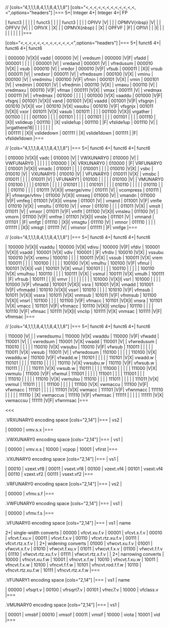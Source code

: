 // [cols="4,1,1,1,8,4,1,1,8,4,1,1,8"]
[cols="<,<,<,<,<,<,<,<,<,<,<,<,<",options="headers"]
|===
5+| Integer               4+| Integer               4+| FP

\| funct3 | | | |            | funct3 | | |             | funct3 | | |
\| OPIVV  |V| | |            | OPMVV{nbsp}  |V| |             | OPFVV  |V| |
\| OPIVX  | |X| |            | OPMVX{nbsp}  | |X|             | OPFVF  | |F|
\| OPIVI  | | |I|            |        | | |             |        | | |
|===

[cols="<,<,<,<,<,<,<,<,<,<,<,<,<",options="headers"]
|===
5+| funct6                  4+| funct6                 4+| funct6

\| 000000 |V|X|I| vadd       | 000000 |V| | vredsum     | 000000 |V|F| vfadd
\| 000001 | | | |            | 000001 |V| | vredand     | 000001 |V| | vfredusum
\| 000010 |V|X| | vsub       | 000010 |V| | vredor      | 000010 |V|F| vfsub
\| 000011 | |X|I| vrsub      | 000011 |V| | vredxor     | 000011 |V| | vfredosum
\| 000100 |V|X| | vminu      | 000100 |V| | vredminu    | 000100 |V|F| vfmin
\| 000101 |V|X| | vmin       | 000101 |V| | vredmin     | 000101 |V| | vfredmin
\| 000110 |V|X| | vmaxu      | 000110 |V| | vredmaxu    | 000110 |V|F| vfmax
\| 000111 |V|X| | vmax       | 000111 |V| | vredmax     | 000111 |V| | vfredmax
\| 001000 | | | |            | 001000 |V|X| vaaddu      | 001000 |V|F| vfsgnj
\| 001001 |V|X|I| vand       | 001001 |V|X| vaadd       | 001001 |V|F| vfsgnjn
\| 001010 |V|X|I| vor        | 001010 |V|X| vasubu      | 001010 |V|F| vfsgnjx
\| 001011 |V|X|I| vxor       | 001011 |V|X| vasub       | 001011 | | |
\| 001100 |V|X|I| vrgather   | 001100 | | |             | 001100 | | |
\| 001101 | | | |            | 001101 | | |             | 001101 | | |
\| 001110 | |X|I| vslideup   | 001110 | |X| vslide1up   | 001110 | |F| vfslide1up
\| 001110 |V| | |vrgatherei16|        | | |             |        | | |\
\| 001111 | |X|I| vslidedown | 001111 | |X| vslide1down | 001111 | |F| vfslide1down
|===

// [cols="4,1,1,1,8,4,1,1,8,4,1,1,8"]
|===
5+| funct6                  4+| funct6                 4+| funct6

\| 010000 |V|X|I| vadc       | 010000 |V| | VWXUNARY0   | 010000 |V| | VWFUNARY0
\|        | | | |            | 010000 | |X| VRXUNARY0   | 010000 | |F| VRFUNARY0
\| 010001 |V|X|I| vmadc      | 010001 | | |             | 010001 | | |
\| 010010 |V|X| | vsbc       | 010010 |V| | VXUNARY0    | 010010 |V| | VFUNARY0
\| 010011 |V|X| | vmsbc      | 010011 | | |             | 010011 |V| | VFUNARY1
\| 010100 | | | |            | 010100 |V| | VMUNARY0    | 010100 | | |
\| 010101 | | | |            | 010101 | | |             | 010101 | | |
\| 010110 | | | |            | 010110 | | |             | 010110 | | |
\| 010111 |V|X|I| vmerge/vmv | 010111 |V| | vcompress   | 010111 | |F| vfmerge/vfmv
\| 011000 |V|X|I| vmseq      | 011000 |V| | vmandn      | 011000 |V|F| vmfeq
\| 011001 |V|X|I| vmsne      | 011001 |V| | vmand       | 011001 |V|F| vmfle
\| 011010 |V|X| | vmsltu     | 011010 |V| | vmor        | 011010 | | |
\| 011011 |V|X| | vmslt      | 011011 |V| | vmxor       | 011011 |V|F| vmflt
\| 011100 |V|X|I| vmsleu     | 011100 |V| | vmorn       | 011100 |V|F| vmfne
\| 011101 |V|X|I| vmsle      | 011101 |V| | vmnand      | 011101 | |F| vmfgt
\| 011110 | |X|I| vmsgtu     | 011110 |V| | vmnor       | 011110 | | |
\| 011111 | |X|I| vmsgt      | 011111 |V| | vmxnor      | 011111 | |F| vmfge
|===

// [cols="4,1,1,1,8,4,1,1,8,4,1,1,8"]
|===
5+| funct6                  4+| funct6                 4+| funct6

\| 100000 |V|X|I| vsaddu     | 100000 |V|X| vdivu       | 100000 |V|F| vfdiv
\| 100001 |V|X|I| vsadd      | 100001 |V|X| vdiv        | 100001 | |F| vfrdiv
\| 100010 |V|X| | vssubu     | 100010 |V|X| vremu       | 100010 | | |
\| 100011 |V|X| | vssub      | 100011 |V|X| vrem        | 100011 | | |
\| 100100 | | | |            | 100100 |V|X| vmulhu      | 100100 |V|F| vfmul
\| 100101 |V|X|I| vsll       | 100101 |V|X| vmul        | 100101 | | |
\| 100110 | | | |            | 100110 |V|X| vmulhsu     | 100110 | | |
\| 100111 |V|X| | vsmul      | 100111 |V|X| vmulh       | 100111 | |F| vfrsub
\| 100111 | | |I| vmv<nr>r   |        | | |             |        | | |
\| 101000 |V|X|I| vsrl       | 101000 | | |             | 101000 |V|F| vfmadd
\| 101001 |V|X|I| vsra       | 101001 |V|X| vmadd       | 101001 |V|F| vfnmadd
\| 101010 |V|X|I| vssrl      | 101010 | | |             | 101010 |V|F| vfmsub
\| 101011 |V|X|I| vssra      | 101011 |V|X| vnmsub      | 101011 |V|F| vfnmsub
\| 101100 |V|X|I| vnsrl      | 101100 | | |             | 101100 |V|F| vfmacc
\| 101101 |V|X|I| vnsra      | 101101 |V|X| vmacc       | 101101 |V|F| vfnmacc
\| 101110 |V|X|I| vnclipu    | 101110 | | |             | 101110 |V|F| vfmsac
\| 101111 |V|X|I| vnclip     | 101111 |V|X| vnmsac      | 101111 |V|F| vfnmsac
|===

// [cols="4,1,1,1,8,4,1,1,8,4,1,1,8"]
|===
5+| funct6                  4+| funct6                 4+| funct6

\| 110000 |V| | | vwredsumu  | 110000 |V|X| vwaddu      | 110000 |V|F| vfwadd
\| 110001 |V| | | vwredsum   | 110001 |V|X| vwadd       | 110001 |V| | vfwredusum
\| 110010 | | | |            | 110010 |V|X| vwsubu      | 110010 |V|F| vfwsub
\| 110011 | | | |            | 110011 |V|X| vwsub       | 110011 |V| | vfwredosum
\| 110100 | | | |            | 110100 |V|X| vwaddu.w    | 110100 |V|F| vfwadd.w
\| 110101 | | | |            | 110101 |V|X| vwadd.w     | 110101 | | |
\| 110110 | | | |            | 110110 |V|X| vwsubu.w    | 110110 |V|F| vfwsub.w
\| 110111 | | | |            | 110111 |V|X| vwsub.w     | 110111 | | |
\| 111000 | | | |            | 111000 |V|X| vwmulu      | 111000 |V|F| vfwmul
\| 111001 | | | |            | 111001 | | |             | 111001 | | |\
\| 111010 | | | |            | 111010 |V|X| vwmulsu     | 111010 | | |
\| 111011 | | | |            | 111011 |V|X| vwmul       | 111011 | | |
\| 111100 | | | |            | 111100 |V|X| vwmaccu     | 111100 |V|F| vfwmacc
\| 111101 | | | |            | 111101 |V|X| vwmacc      | 111101 |V|F| vfwnmacc
\| 111110 | | | |            | 111110 | |X| vwmaccus    | 111110 |V|F| vfwmsac
\| 111111 | | | |            | 111111 |V|X| vwmaccsu    | 111111 |V|F| vfwnmsac
|===

<<<

.VRXUNARY0 encoding space
[cols="2,14"]
|===
\|  vs2  |

\| 00000 | vmv.s.x
|===

.VWXUNARY0 encoding space
[cols="2,14"]
|===
\|  vs1  |

\| 00000 | vmv.x.s
\| 10000 | vcpop
\| 10001 | vfirst
|===

.VXUNARY0 encoding space
[cols="2,14"]
|===
\|  vs1  |

\| 00010 | vzext.vf8
\| 00011 | vsext.vf8
\| 00100 | vzext.vf4
\| 00101 | vsext.vf4
\| 00110 | vzext.vf2
\| 00111 | vsext.vf2
|===

.VRFUNARY0 encoding space
[cols="2,14"]
|===
\|  vs2  |

\| 00000 | vfmv.s.f
|===

.VWFUNARY0 encoding space
[cols="2,14"]
|===
\|  vs1  |

\| 00000 | vfmv.f.s
|===

.VFUNARY0 encoding space
[cols="2,14"]
|===
\| vs1 | name

2+| single-width converts
\| 00000 | vfcvt.xu.f.v
\| 00001 | vfcvt.x.f.v
\| 00010 | vfcvt.f.xu.v
\| 00011 | vfcvt.f.x.v
\| 00110 | vfcvt.rtz.xu.f.v
\| 00111 | vfcvt.rtz.x.f.v
\| |
2+| widening converts
\| 01000 | vfwcvt.xu.f.v
\| 01001 | vfwcvt.x.f.v
\| 01010 | vfwcvt.f.xu.v
\| 01011 | vfwcvt.f.x.v
\| 01100 | vfwcvt.f.f.v
\| 01110 | vfwcvt.rtz.xu.f.v
\| 01111 | vfwcvt.rtz.x.f.v
\| |
2+| narrowing converts
\| 10000 | vfncvt.xu.f.w
\| 10001 | vfncvt.x.f.w
\| 10010 | vfncvt.f.xu.w
\| 10011 | vfncvt.f.x.w
\| 10100 | vfncvt.f.f.w
\| 10101 | vfncvt.rod.f.f.w
\| 10110 | vfncvt.rtz.xu.f.w
\| 10111 | vfncvt.rtz.x.f.w
|===

.VFUNARY1 encoding space
[cols="2,14"]
|===
\|  vs1  | name

\| 00000 | vfsqrt.v
\| 00100 | vfrsqrt7.v
\| 00101 | vfrec7.v
\| 10000 | vfclass.v
|===

.VMUNARY0 encoding space
[cols="2,14"]
|===
\|  vs1  |

\| 00001 | vmsbf
\| 00010 | vmsof
\| 00011 | vmsif
\| 10000 | viota
\| 10001 | vid
|===
